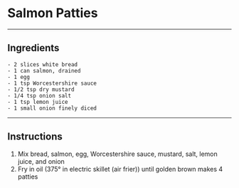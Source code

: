 # Salmon Patties

---

## Ingredients

    - 2 slices white bread
    - 1 can salmon, drained
    - 1 egg
    - 1 tsp Worcestershire sauce
    - 1/2 tsp dry mustard
    - 1/4 tsp onion salt
    - 1 tsp lemon juice
    - 1 small onion finely diced

---

## Instructions

1. Mix bread, salmon, egg, Worcestershire sauce, mustard, salt, lemon juice, and onion
2. Fry in oil (375&deg; in electric skillet (air frier)) until golden brown
makes 4 patties